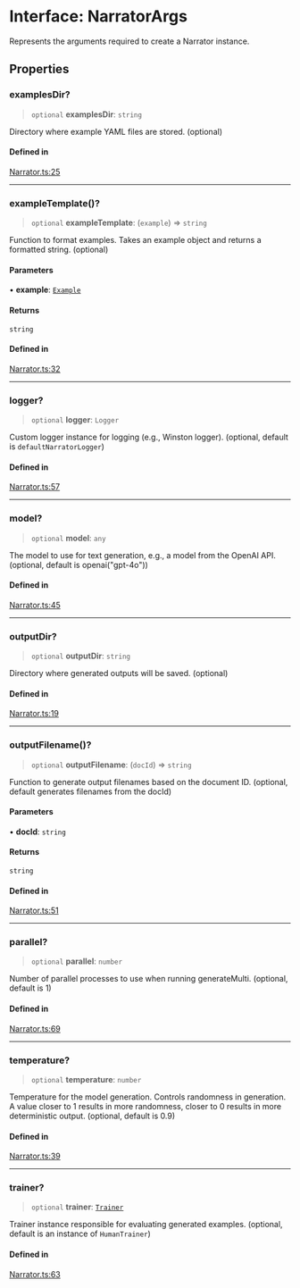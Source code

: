 # Interface: NarratorArgs

Represents the arguments required to create a Narrator instance.

## Properties

### examplesDir?

> `optional` **examplesDir**: `string`

Directory where example YAML files are stored.
(optional)

#### Defined in

[Narrator.ts:25](https://github.com/edspencer/narrator-ai/blob/a524b8822fae61097d8b11019e587b0b06c3350a/packages/narrator-ai/src/Narrator.ts#L25)

***

### exampleTemplate()?

> `optional` **exampleTemplate**: (`example`) => `string`

Function to format examples.
Takes an example object and returns a formatted string.
(optional)

#### Parameters

• **example**: [`Example`](../type-aliases/Example.md)

#### Returns

`string`

#### Defined in

[Narrator.ts:32](https://github.com/edspencer/narrator-ai/blob/a524b8822fae61097d8b11019e587b0b06c3350a/packages/narrator-ai/src/Narrator.ts#L32)

***

### logger?

> `optional` **logger**: `Logger`

Custom logger instance for logging (e.g., Winston logger).
(optional, default is `defaultNarratorLogger`)

#### Defined in

[Narrator.ts:57](https://github.com/edspencer/narrator-ai/blob/a524b8822fae61097d8b11019e587b0b06c3350a/packages/narrator-ai/src/Narrator.ts#L57)

***

### model?

> `optional` **model**: `any`

The model to use for text generation, e.g., a model from the OpenAI API.
(optional, default is openai("gpt-4o"))

#### Defined in

[Narrator.ts:45](https://github.com/edspencer/narrator-ai/blob/a524b8822fae61097d8b11019e587b0b06c3350a/packages/narrator-ai/src/Narrator.ts#L45)

***

### outputDir?

> `optional` **outputDir**: `string`

Directory where generated outputs will be saved.
(optional)

#### Defined in

[Narrator.ts:19](https://github.com/edspencer/narrator-ai/blob/a524b8822fae61097d8b11019e587b0b06c3350a/packages/narrator-ai/src/Narrator.ts#L19)

***

### outputFilename()?

> `optional` **outputFilename**: (`docId`) => `string`

Function to generate output filenames based on the document ID.
(optional, default generates filenames from the docId)

#### Parameters

• **docId**: `string`

#### Returns

`string`

#### Defined in

[Narrator.ts:51](https://github.com/edspencer/narrator-ai/blob/a524b8822fae61097d8b11019e587b0b06c3350a/packages/narrator-ai/src/Narrator.ts#L51)

***

### parallel?

> `optional` **parallel**: `number`

Number of parallel processes to use when running generateMulti.
(optional, default is 1)

#### Defined in

[Narrator.ts:69](https://github.com/edspencer/narrator-ai/blob/a524b8822fae61097d8b11019e587b0b06c3350a/packages/narrator-ai/src/Narrator.ts#L69)

***

### temperature?

> `optional` **temperature**: `number`

Temperature for the model generation. Controls randomness in generation.
A value closer to 1 results in more randomness, closer to 0 results in more deterministic output.
(optional, default is 0.9)

#### Defined in

[Narrator.ts:39](https://github.com/edspencer/narrator-ai/blob/a524b8822fae61097d8b11019e587b0b06c3350a/packages/narrator-ai/src/Narrator.ts#L39)

***

### trainer?

> `optional` **trainer**: [`Trainer`](Trainer.md)

Trainer instance responsible for evaluating generated examples.
(optional, default is an instance of `HumanTrainer`)

#### Defined in

[Narrator.ts:63](https://github.com/edspencer/narrator-ai/blob/a524b8822fae61097d8b11019e587b0b06c3350a/packages/narrator-ai/src/Narrator.ts#L63)
